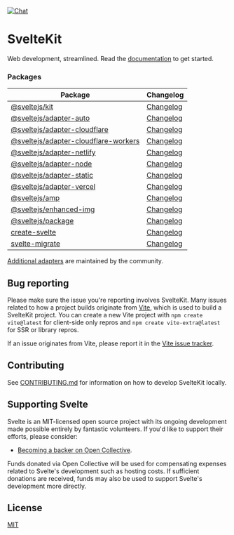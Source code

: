 [![Chat](https://img.shields.io/discord/457912077277855764?label=chat&logo=discord)](https://svelte.dev/chat)

# SvelteKit

Web development, streamlined. Read the [documentation](https://kit.svelte.dev/docs) to get started.

### Packages

| Package                                                                     | Changelog                                                     |
| --------------------------------------------------------------------------- | ------------------------------------------------------------- |
| [@sveltejs/kit](packages/kit)                                               | [Changelog](packages/kit/CHANGELOG.md)                        |
| [@sveltejs/adapter-auto](packages/adapter-auto)                             | [Changelog](packages/adapter-auto/CHANGELOG.md)               |
| [@sveltejs/adapter-cloudflare](packages/adapter-cloudflare)                 | [Changelog](packages/adapter-cloudflare/CHANGELOG.md)         |
| [@sveltejs/adapter-cloudflare-workers](packages/adapter-cloudflare-workers) | [Changelog](packages/adapter-cloudflare-workers/CHANGELOG.md) |
| [@sveltejs/adapter-netlify](packages/adapter-netlify)                       | [Changelog](packages/adapter-netlify/CHANGELOG.md)            |
| [@sveltejs/adapter-node](packages/adapter-node)                             | [Changelog](packages/adapter-node/CHANGELOG.md)               |
| [@sveltejs/adapter-static](packages/adapter-static)                         | [Changelog](packages/adapter-static/CHANGELOG.md)             |
| [@sveltejs/adapter-vercel](packages/adapter-vercel)                         | [Changelog](packages/adapter-vercel/CHANGELOG.md)             |
| [@sveltejs/amp](packages/amp)                                               | [Changelog](packages/amp/CHANGELOG.md)                        |
| [@sveltejs/enhanced-img](packages/enhanced-img)                             | [Changelog](packages/enhanced-img/CHANGELOG.md)               |
| [@sveltejs/package](packages/package)                                       | [Changelog](packages/package/CHANGELOG.md)                    |
| [create-svelte](packages/create-svelte)                                     | [Changelog](packages/create-svelte/CHANGELOG.md)              |
| [svelte-migrate](packages/migrate)                                          | [Changelog](packages/migrate/CHANGELOG.md)                    |

[Additional adapters](<(https://sveltesociety.dev/components#adapters)>) are maintained by the community.

## Bug reporting

Please make sure the issue you're reporting involves SvelteKit. Many issues related to how a project builds originate from [Vite](https://vitejs.dev/), which is used to build a SvelteKit project. You can create a new Vite project with `npm create vite@latest` for client-side only repros and `npm create vite-extra@latest` for SSR or library repros.

If an issue originates from Vite, please report it in the [Vite issue tracker](https://github.com/vitejs/vite/issues).

## Contributing

See [CONTRIBUTING.md](./CONTRIBUTING.md) for information on how to develop SvelteKit locally.

## Supporting Svelte

Svelte is an MIT-licensed open source project with its ongoing development made possible entirely by fantastic volunteers. If you'd like to support their efforts, please consider:

- [Becoming a backer on Open Collective](https://opencollective.com/svelte).

Funds donated via Open Collective will be used for compensating expenses related to Svelte's development such as hosting costs. If sufficient donations are received, funds may also be used to support Svelte's development more directly.

## License

[MIT](https://github.com/sveltejs/kit/blob/main/LICENSE)
